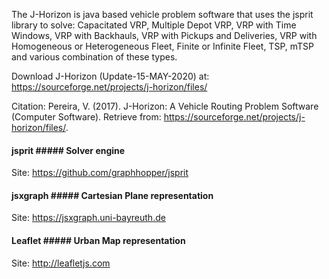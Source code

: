 The J-Horizon is java based vehicle problem software that uses the jsprit library to solve: Capacitated VRP, Multiple Depot VRP, VRP with Time Windows, VRP with Backhauls, VRP with Pickups and Deliveries, VRP with Homogeneous or Heterogeneous Fleet, Finite or Infinite Fleet, TSP, mTSP and various combination of these types.

Download J-Horizon (Update-15-MAY-2020) at: https://sourceforge.net/projects/j-horizon/files/


Citation: 
Pereira, V. (2017). J-Horizon: A Vehicle Routing Problem Software (Computer Software). Retrieve from: <https://sourceforge.net/projects/j-horizon/files/>.

#### jsprit ##### Solver engine
Site: https://github.com/graphhopper/jsprit

#### jsxgraph ##### Cartesian Plane representation
Site: https://jsxgraph.uni-bayreuth.de

#### Leaflet ##### Urban Map representation
Site: http://leafletjs.com
